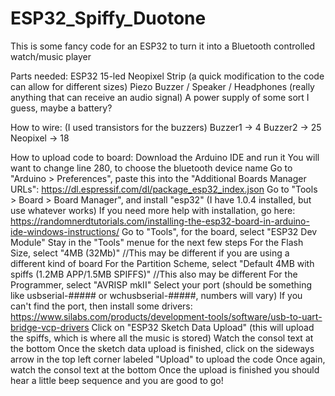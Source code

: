 # ESP32_Spiffy_Duotone
This is some fancy code for an ESP32 to turn it into a Bluetooth controlled watch/music player

Parts needed:
ESP32
15-led Neopixel Strip (a quick modification to the code can allow for different sizes)
Piezo Buzzer / Speaker / Headphones (really anything that can receive an audio signal)
A power supply of some sort I guess, maybe a battery?

How to wire: (I used transistors for the buzzers)
Buzzer1 -> 4
Buzzer2 -> 25
Neopixel -> 18

How to upload code to board:
Download the Arduino IDE and run it
You will want to change line 280, to choose the bluetooth device name
Go to "Arduino > Preferences", paste this into the "Additional Boards Manager URLs": https://dl.espressif.com/dl/package_esp32_index.json
Go to "Tools > Board > Board Manager", and install "esp32" (I have 1.0.4 installed, but use whatever works)
If you need more help with installation, go here: https://randomnerdtutorials.com/installing-the-esp32-board-in-arduino-ide-windows-instructions/
Go to "Tools", for the board, select "ESP32 Dev Module"
Stay in the "Tools" menue for the next few steps
For the Flash Size, select "4MB (32Mb)"            //This may be different if you are using a different kind of board
For the Partition Scheme, select "Default 4MB with spiffs (1.2MB APP/1.5MB SPIFFS)"   //This also may be different
For the Programmer, select "AVRISP mkII"
Select your port (should be something like usbserial-##### or wchusbserial-#####, numbers will vary)
If you can't find the port, then install some drivers: https://www.silabs.com/products/development-tools/software/usb-to-uart-bridge-vcp-drivers
Click on "ESP32 Sketch Data Upload" (this will upload the spiffs, which is where all the music is stored)
Watch the consol text at the bottom
Once the sketch data upload is finished, click on the sideways arrow in the top left corner labeled "Upload" to upload the code
Once again, watch the consol text at the bottom
Once the upload is finished you should hear a little beep sequence and you are good to go!
